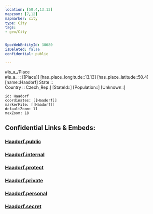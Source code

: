 ```yaml
---
location: [50.4,13.13] 
mapzoom: [7,12] 
mapmarker: city 
type: City
tags:
- geo/City


SpocWebEntityId: 30680
isDeleted: false
confidential: public

---
```

#is_a_/Place  
#is_a_ :: [[Place]] 
[has_place_longitude::13.13] 
[has_place_latitude::50.4] 
[name::Haadorf] 
State ::  
Country :: Czech_Rep.] 
[StateId::] 
[Population::] 
[Unknown::] 


```leaflet
id: Haadorf
coordinates: [[Haadorf]] 
markerFile: [[Haadorf]] 
defaultZoom: 11 
maxZoom: 18
```


## Confidential Links & Embeds: 

### [Haadorf.public](/_public/\Earth\Continent\Europe\Europe~Central\Czech_Republic\regions~Czech_Republic\Ústecký\CityHaadorf.public.md) 

### [Haadorf.internal](/_internal/\Earth\Continent\Europe\Europe~Central\Czech_Republic\regions~Czech_Republic\Ústecký\CityHaadorf.internal.md) 

### [Haadorf.protect](/_protect/\Earth\Continent\Europe\Europe~Central\Czech_Republic\regions~Czech_Republic\Ústecký\CityHaadorf.protect.md) 

### [Haadorf.private](/_private/\Earth\Continent\Europe\Europe~Central\Czech_Republic\regions~Czech_Republic\Ústecký\CityHaadorf.private.md) 

### [Haadorf.personal](/_personal/\Earth\Continent\Europe\Europe~Central\Czech_Republic\regions~Czech_Republic\Ústecký\CityHaadorf.personal.md) 

### [Haadorf.secret](/_secret/\Earth\Continent\Europe\Europe~Central\Czech_Republic\regions~Czech_Republic\Ústecký\CityHaadorf.secret.md)

